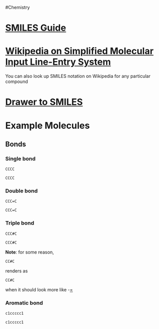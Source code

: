 #Chemistry 
# [SMILES Guide](https://archive.epa.gov/med/med_archive_03/web/html/smiles.html)
# [Wikipedia on Simplified Molecular Input Line-Entry System](https://en.wikipedia.org/wiki/Simplified_molecular-input_line-entry_system)
You can also look up SMILES notation on Wikipedia for any particular compound
# [Drawer to SMILES](https://www.rcsb.org/chemical-sketch)
# Example Molecules
## Bonds
### Single bond
```
CCCC
```
```smiles
CCCC
```
### Double bond
```
CCC=C
```
```smiles
CCC=C
```
### Triple bond
```
CCC#C
```
```smiles
CCC#C
```
**Note**: for some reason,
```
CC#C
```
renders as
```smiles
CC#C
```
when it should look more like -<ins>=</ins>
### Aromatic bond
```
c1ccccc1
```
```smiles
c1ccccc1
```
